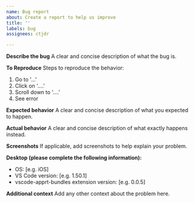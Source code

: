 ```yaml
---
name: Bug report
about: Create a report to help us improve
title: ''
labels: bug
assignees: ctjdr

---
```


**Describe the bug**
A clear and concise description of what the bug is.

**To Reproduce**
Steps to reproduce the behavior:
1. Go to '...'
2. Click on '....'
3. Scroll down to '....'
4. See error

**Expected behavior**
A clear and concise description of what you expected to happen.

**Actual behavior**
A clear and concise description of what exactly happens instead.


**Screenshots**
If applicable, add screenshots to help explain your problem.

**Desktop (please complete the following information):**
 - OS: [e.g. iOS]
 - VS Code version: [e.g. 1.50.1]
 - vscode-apprt-bundles extension version: [e.g. 0.0.5]

**Additional context**
Add any other context about the problem here.
